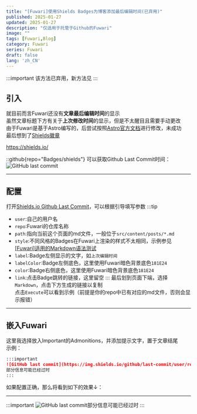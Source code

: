 ```yaml
---
title: "[Fuwari]使用Shields Badges为博客添加最后编辑时间(已弃用)"
published: 2025-01-27
updated: 2025-01-27
description: "仅适用于托管于Github的Fuwari"
image: ""
tags: [Fuwari,Blog]
category: Fuwari
series: Fuwari
draft: false
lang: 'zh_CN'
---
```


:::important
该方法已弃用，新方法见[]()
:::

## 引入
就目前而言Fuwari还没有**文章最后编辑时间**的显示<br>
虽然文章标题下方有关于**上次修改时间**的显示，但是不太醒目且需要手动更改<br>
由于Fuwari是基于Astro编写的，后尝试按照[Astro官方文档](https://docs.astro.build/zh-cn/recipes/modified-time/)进行修改，未成功<br>
最后想到了[Shields徽章](https://shields.io)

https://shields.io/

::github{repo="Badges/shields"}
可以获取Github Last Commit时间：
![GitHub last commit](https://img.shields.io/github/last-commit/Elvish064/fuwari)

---
## 配置
打开[Shields.io Github Last Commit](https://shields.io/badges/git-hub-last-commit)，可以根据引导填写参数
:::tip
- `user`:自己的用户名
- `repo`:Fuwari的仓库名称
- `path`:指向当前这个页面的md文件，一般位于`src/content/posts/*.md`
- `style`:不同风格的Badges在Fuwari上渲染的样式不太相同，示例参见[\[Fuwari\]适用的Markdown语法测试](https://elvish.me/posts/fuwari-markdown-test/#5shields%E5%BE%BD%E7%AB%A0)
- `label`:Badge左侧显示的文字，如`上次编辑时间`
- `labelColor`:Badge左侧底色，这里使用Fuwari暗色背景底色`181E24`
- `color`:Badge右侧底色，这里使用Fuwari暗色背景底色`181E24`
- `link`:点击Badge跳转的链接，这里留空
:::
最后划到页面下端，选择`Markdown`，点击下方生成的链接以复制<br>
点击`Execute`可以看到示例（前提是你的repo中已有对应的md文件，否则会显示报错）

---
## 嵌入Fuwari
这里我选择放入Important的Admonitions，并添加提示文字，置于文章结尾<br>
示例：
``` Markdown
:::important
![GitHub last commit](https://img.shields.io/github/last-commit/user/repo?path=...)
部分信息可能已经过时
:::
```


如果配置正确，那么将看到如下的效果↓：

---

:::important
![GitHub last commit](https://img.shields.io/github/last-commit/Elvish064/fuwari?path=src%2Fcontent%2Fposts%2FFuwari-Last-Modified-Time.md&style=for-the-badge&label=%E4%B8%8A%E6%AC%A1%E7%BC%96%E8%BE%91%E6%97%B6%E9%97%B4&labelColor=181E24&color=181E24)部分信息可能已经过时
:::